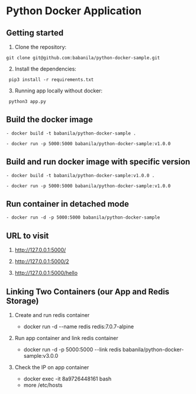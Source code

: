 
# Python Docker Application

## Getting started

1. Clone the repository:

```
git clone git@github.com:babanila/python-docker-sample.git
```

2. Install the dependencies:

```
 pip3 install -r requirements.txt
```

3. Running app locally without docker:

```
 python3 app.py
```

## Build the docker image

    - docker build -t babanila/python-docker-sample .

    - docker run -p 5000:5000 babanila/python-docker-sample:v1.0.0

## Build and run docker image with specific version

    - docker build -t babanila/python-docker-sample:v1.0.0 .

    - docker run -p 5000:5000 babanila/python-docker-sample:v1.0.0

## Run container in detached mode

    - docker run -d -p 5000:5000 babanila/python-docker-sample

## URL to visit

1. <http://127.0.0.1:5000/>

2. <http://127.0.0.1:5000/2>

3. <http://127.0.0.1:5000/hello>

## Linking Two Containers (our App and Redis Storage)

1. Create and run redis container
   - docker run -d --name redis redis:7.0.7-alpine

2. Run app container and link redis container
   - docker run -d -p 5000:5000 --link redis babanila/python-docker-sample:v3.0.0

3. Check the IP on app container
   - docker exec -it 8a9726448161 bash
   - more /etc/hosts
